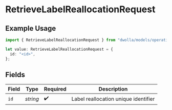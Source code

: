 # RetrieveLabelReallocationRequest

## Example Usage

```typescript
import { RetrieveLabelReallocationRequest } from "dwolla/models/operations";

let value: RetrieveLabelReallocationRequest = {
  id: "<id>",
};
```

## Fields

| Field                                | Type                                 | Required                             | Description                          |
| ------------------------------------ | ------------------------------------ | ------------------------------------ | ------------------------------------ |
| `id`                                 | *string*                             | :heavy_check_mark:                   | Label reallocation unique identifier |